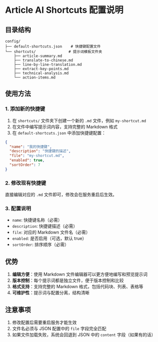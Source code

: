 # Article AI Shortcuts 配置说明

## 目录结构

```
config/
├── default-shortcuts.json    # 快捷键配置文件
└── shortcuts/               # 提示词模板文件夹
    ├── article-summary.md
    ├── translate-to-chinese.md
    ├── line-by-line-translation.md
    ├── extract-key-points.md
    ├── technical-analysis.md
    └── action-items.md
```

## 使用方法

### 1. 添加新的快捷键

1. 在 `shortcuts/` 文件夹下创建一个新的 `.md` 文件，例如 `my-shortcut.md`
2. 在文件中编写提示词内容，支持完整的 Markdown 格式
3. 在 `default-shortcuts.json` 中添加快捷键配置：

```json
{
  "name": "我的快捷键",
  "description": "快捷键的描述",
  "file": "my-shortcut.md",
  "enabled": true,
  "sortOrder": 7
}
```

### 2. 修改现有快捷键

直接编辑对应的 `.md` 文件即可，修改会在服务重启后生效。

### 3. 配置说明

- `name`: 快捷键名称（必需）
- `description`: 快捷键描述（必需）
- `file`: 对应的 Markdown 文件名（必需）
- `enabled`: 是否启用（可选，默认 true）
- `sortOrder`: 排序顺序（必需）

## 优势

1. **编辑方便**：使用 Markdown 文件编辑器可以更方便地编写和预览提示词
2. **版本控制**：每个提示词都是独立文件，便于版本控制和比较
3. **格式支持**：支持完整的 Markdown 格式，包括代码块、列表、表格等
4. **可维护性**：提示词与配置分离，结构清晰

## 注意事项

1. 修改配置后需要重启服务才能生效
2. 文件名必须与 JSON 配置中的 `file` 字段完全匹配
3. 如果文件加载失败，系统会回退到 JSON 中的 `content` 字段（如果有的话） 